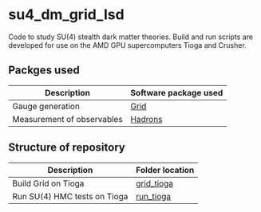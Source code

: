 # su4_dm_grid_lsd
Code to study SU(4) stealth dark matter theories.
Build and run scripts are developed for use on the AMD GPU supercomputers Tioga and Crusher.

## Packges used
| Description | Software package used |
| -- | -- |
Gauge generation | [Grid](https://github.com/paboyle/Grid) |
Measurement of observables  | [Hadrons](https://aportelli.github.io/Hadrons-doc/#/) | 

## Structure of repository
| Description | Folder location |
| -- | -- |
| Build Grid on Tioga  | [grid_tioga](https://github.com/vmos1/su4_dm_grid_lsd/blob/main/grid_build/grid_tioga) | 
| Run SU(4) HMC tests on Tioga  | [run_tioga](https://github.com/vmos1/su4_dm_grid_lsd/tree/main/dm_tests/run_tioga) | 
